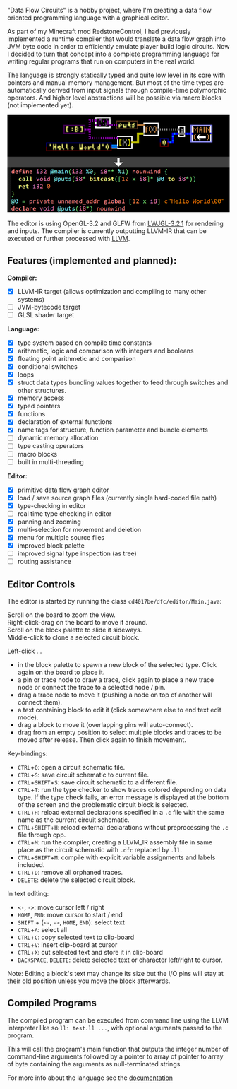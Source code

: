 "Data Flow Circuits" is a hobby project, where I'm creating a data flow oriented programming language with a graphical editor.

As part of my Minecraft mod RedstoneControl, I had previously implemented a runtime compiler that would translate a data flow graph into JVM byte code in order to efficiently emulate player build logic circuits.
Now I decided to turn that concept into a complete programming language for writing regular programs that run on computers in the real world.

The language is strongly statically typed and quite low level in its core with pointers and manual memory management.
But most of the time types are automatically derived from input signals through compile-time polymorphic operators. And higher level abstractions will be possible via macro blocks (not implemented yet). 

![](example.png)

The editor is using OpenGL-3.2 and GLFW from [LWJGL-3.2.1](https://www.lwjgl.org/) for rendering and inputs.
The compiler is currently outputting LLVM-IR that can be executed or further processed with [LLVM](https://llvm.org/).

## Features (implemented and planned):
**Compiler:**
- [x] LLVM-IR target (allows optimization and compiling to many other systems)
- [ ] JVM-bytecode target
- [ ] GLSL shader target

**Language:**
- [x] type system based on compile time constants
- [x] arithmetic, logic and comparison with integers and booleans
- [x] floating point arithmetic and comparison
- [x] conditional switches
- [x] loops
- [x] struct data types bundling values together to feed through switches and other structures.
- [x] memory access
- [x] typed pointers
- [x] functions
- [x] declaration of external functions
- [x] name tags for structure, function parameter and bundle elements
- [ ] dynamic memory allocation
- [ ] type casting operators
- [ ] macro blocks
- [ ] built in multi-threading

**Editor:**
- [x] primitive data flow graph editor
- [x] load / save source graph files (currently single hard-coded file path)
- [x] type-checking in editor
- [ ] real time type checking in editor
- [x] panning and zooming
- [x] multi-selection for movement and deletion
- [x] menu for multiple source files
- [x] improved block palette
- [ ] improved signal type inspection (as tree)
- [ ] routing assistance

## Editor Controls
The editor is started by running the class `cd4017be/dfc/editor/Main.java`:

Scroll on the board to zoom the view.  
Right-click-drag on the board to move it around.  
Scroll on the block palette to slide it sideways.  
Middle-click to clone a selected circuit block.  

Left-click ...
- in the block palette to spawn a new block of the selected type. Click again on the board to place it.
- a pin or trace node to draw a trace, click again to place a new trace node or connect the trace to a selected node / pin.
- drag a trace node to move it (pushing a node on top of another will connect them).
- a text containing block to edit it (click somewhere else to end text edit mode).
- drag a block to move it (overlapping pins will auto-connect).
- drag from an empty position to select multiple blocks and traces to be moved after release. Then click again to finish movement.

Key-bindings:
- `CTRL`+`O`: open a circuit schematic file.
- `CTRL`+`S`: save circuit schematic to current file.
- `CTRL`+`SHIFT`+`S`: save circuit schematic to a different file.
- `CTRL`+`T`: run the type checker to show traces colored depending on data type. If the type check fails, an error message is displayed at the bottom of the screen and the problematic circuit block is selected.
- `CTRL`+`H`: reload external declarations specified in a `.c` file with the same name as the current circuit schematic.
- `CTRL`+`SHIFT`+`H`: reload external declarations without preprocessing the `.c` file through cpp.
- `CTRL`+`M`: run the compiler, creating a LLVM_IR assembly file in same place as the circuit schematic with `.dfc` replaced by `.ll`.
- `CTRL`+`SHIFT`+`M`: compile with explicit variable assignments and labels included.
- `CTRL`+`D`: remove all orphaned traces.
- `DELETE`: delete the selected circuit block.

In text editing:
- `<-`, `->`: move cursor left / right
- `HOME`, `END`: move cursor to start / end
- `SHIFT` + (`<-`, `->`, `HOME`, `END`): select text
- `CTRL`+`A`: select all
- `CTRL`+`C`: copy selected text to clip-board
- `CTRL`+`V`: insert clip-board at cursor
- `CTRL`+`X`: cut selected text and store it in clip-board
- `BACKSPACE`, `DELETE`: delete selected text or character left/right to cursor.

Note: Editing a block's text may change its size but the I/O pins will stay at their old position unless you move the block afterwards.

## Compiled Programs
The compiled program can be executed from command line using the LLVM interpreter like so `lli test.ll ...`, with optional arguments passed to the program.

This will call the program's main function that outputs the integer number of command-line arguments followed by a pointer to array of pointer to array of byte containing the arguments as null-terminated strings.

For more info about the language see the [documentation](doc/signals.md)
